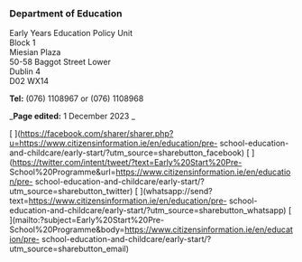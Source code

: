 ###  Department of Education

Early Years Education Policy Unit  
Block 1  
Miesian Plaza  
50-58 Baggot Street Lower  
Dublin 4  
D02 WX14

**Tel:** (076) 1108967 or (076) 1108968

_**Page edited:** 1 December 2023 _

[
](https://facebook.com/sharer/sharer.php?u=https://www.citizensinformation.ie/en/education/pre-
school-education-and-childcare/early-start/?utm_source=sharebutton_facebook) [
](https://twitter.com/intent/tweet/?text=Early%20Start%20Pre-
School%20Programme&url=https://www.citizensinformation.ie/en/education/pre-
school-education-and-childcare/early-start/?utm_source=sharebutton_twitter) [
](whatsapp://send?text=https://www.citizensinformation.ie/en/education/pre-
school-education-and-childcare/early-start/?utm_source=sharebutton_whatsapp) [
](mailto:?subject=Early%20Start%20Pre-
School%20Programme&body=https://www.citizensinformation.ie/en/education/pre-
school-education-and-childcare/early-start/?utm_source=sharebutton_email) [
](javascript:void\(0\))
